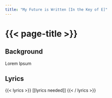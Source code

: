 ```yaml
---
title: "My Future is Written [In the Key of E]"
---
```

# {{< page-title >}}

## Background
Lorem Ipsum

## Lyrics
{{< lyrics >}}
[[lyrics needed]]
{{< / lyrics >}}
